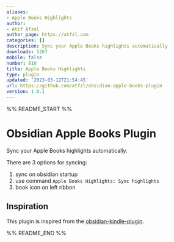 ```yaml
---
aliases:
- Apple Books Highlights
author:
- Atif Afzal
author_page: https://atfzl.com
categories: []
description: Sync your Apple Books highlights automatically
downloads: 5267
mobile: false
number: 810
title: Apple Books Highlights
type: plugin
updated: '2023-03-12T21:54:45'
url: https://github.com/atfzl/obsidian-apple-books-plugin
version: 1.0.1
---
```


%% README_START %%

# Obsidian Apple Books Plugin

Sync your Apple Books highlights automatically.

There are 3 options for syncing:

1. sync on obsidian startup
2. use command `Apple Books Highlights: Sync highlights`
3. book icon on left ribbon

## Inspiration

This plugin is inspired from the [obsidian-kindle-plugin](https://github.com/hadynz/obsidian-kindle-plugin).


%% README_END %%